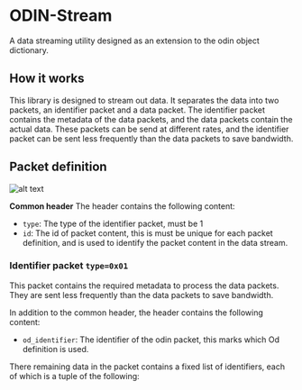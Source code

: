 # ODIN-Stream
A data streaming utility designed as an extension to the odin object dictionary.

## How it works

This library is designed to stream out data. It separates the data into two packets, an identifier packet and a data packet. The identifier packet contains the metadata of the data packets, and the data packets contain the actual data. These packets can be send at different rates, and the identifier packet can be sent less frequently than the data packets to save bandwidth.


## Packet definition
![alt text](docs/design.svg)

**Common header**
The header contains the following content:
* `type`: The type of the identifier packet, must be 1
* `id`: The id of packet content, this is must be unique for each packet definition, and is used to identify the packet content in the data stream.


### Identifier packet `type=0x01`
This packet contains the required metadata to process the data packets. They are sent less frequently than the data packets to save bandwidth.

In addition to the common header, the header contains the following content:
* `od_identifier`: The identifier of the odin packet, this marks which Od definition is used.

There remaining data in the packet contains a fixed list of identifiers, each of which is a tuple of the following:
* `id`: Ths id of the entry as referenced in odin
* `size`: The size of the entry in bytes as it will be encoded in the data stream


### Data packet `type=0x02`
This packet contains the data which is streamed out.

In addition to the common header, the header contains the following content:
* `timestamp`: The timestamp of the packet, this is used to identify the time when the packet was sent.
* `sequence`: The sequence number of the packet, this is used to identify the order of the packets.

There remaining data in the packet contains the data in a specific order, which is defined in the identifier packet.

### Event packet `type=0x0B`
This packet contains custom event data which can be streamed out. Details of the events need to br predefined on both sides of the stream.


## Prebuilt Wheels

Prebuilt wheels are available for Windows, Linux and MacOS, they can be installed using pip:
```sh
pip install odin-stream
```

## From Source
Note: You need a valid C++ compiler and Python 3.7+ installed on your system.

Basic installation
```sh
uv pip install --reinstall -e .
```

Fast build
```sh
uv pip install --reinstall --no-build-isolation -ve .
```

Auto rebuild on run
```sh
uv pip install --reinstall --no-build-isolation -Ceditable.rebuild=true -ve .
``` 


### Python Stub files generation

They are generated automatically buy can also be generated 

```
python -m nanobind.stubgen -m nanobind_example_ext
```

### Test

```sh
pytest test
```


